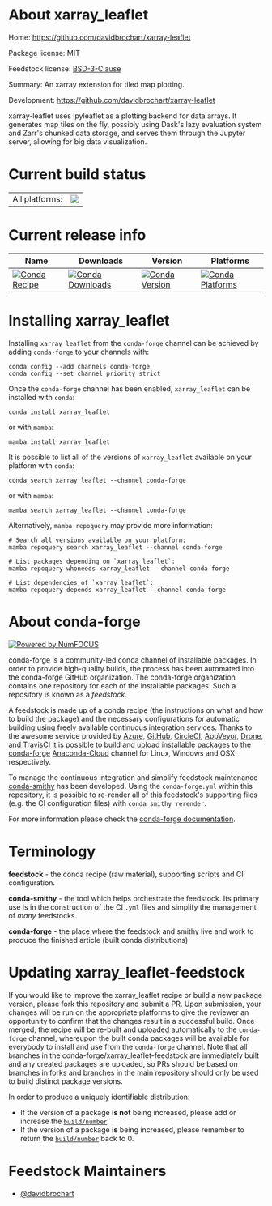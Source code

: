 About xarray_leaflet
====================

Home: https://github.com/davidbrochart/xarray-leaflet

Package license: MIT

Feedstock license: [BSD-3-Clause](https://github.com/conda-forge/xarray_leaflet-feedstock/blob/main/LICENSE.txt)

Summary: An xarray extension for tiled map plotting.

Development: https://github.com/davidbrochart/xarray-leaflet

xarray-leaflet uses ipyleaflet as a plotting backend for data arrays. It generates map tiles
on the fly, possibly using Dask's lazy evaluation system and Zarr's chunked data storage, and
serves them through the Jupyter server, allowing for big data visualization.


Current build status
====================


<table><tr><td>All platforms:</td>
    <td>
      <a href="https://dev.azure.com/conda-forge/feedstock-builds/_build/latest?definitionId=9696&branchName=main">
        <img src="https://dev.azure.com/conda-forge/feedstock-builds/_apis/build/status/xarray_leaflet-feedstock?branchName=main">
      </a>
    </td>
  </tr>
</table>

Current release info
====================

| Name | Downloads | Version | Platforms |
| --- | --- | --- | --- |
| [![Conda Recipe](https://img.shields.io/badge/recipe-xarray_leaflet-green.svg)](https://anaconda.org/conda-forge/xarray_leaflet) | [![Conda Downloads](https://img.shields.io/conda/dn/conda-forge/xarray_leaflet.svg)](https://anaconda.org/conda-forge/xarray_leaflet) | [![Conda Version](https://img.shields.io/conda/vn/conda-forge/xarray_leaflet.svg)](https://anaconda.org/conda-forge/xarray_leaflet) | [![Conda Platforms](https://img.shields.io/conda/pn/conda-forge/xarray_leaflet.svg)](https://anaconda.org/conda-forge/xarray_leaflet) |

Installing xarray_leaflet
=========================

Installing `xarray_leaflet` from the `conda-forge` channel can be achieved by adding `conda-forge` to your channels with:

```
conda config --add channels conda-forge
conda config --set channel_priority strict
```

Once the `conda-forge` channel has been enabled, `xarray_leaflet` can be installed with `conda`:

```
conda install xarray_leaflet
```

or with `mamba`:

```
mamba install xarray_leaflet
```

It is possible to list all of the versions of `xarray_leaflet` available on your platform with `conda`:

```
conda search xarray_leaflet --channel conda-forge
```

or with `mamba`:

```
mamba search xarray_leaflet --channel conda-forge
```

Alternatively, `mamba repoquery` may provide more information:

```
# Search all versions available on your platform:
mamba repoquery search xarray_leaflet --channel conda-forge

# List packages depending on `xarray_leaflet`:
mamba repoquery whoneeds xarray_leaflet --channel conda-forge

# List dependencies of `xarray_leaflet`:
mamba repoquery depends xarray_leaflet --channel conda-forge
```


About conda-forge
=================

[![Powered by
NumFOCUS](https://img.shields.io/badge/powered%20by-NumFOCUS-orange.svg?style=flat&colorA=E1523D&colorB=007D8A)](https://numfocus.org)

conda-forge is a community-led conda channel of installable packages.
In order to provide high-quality builds, the process has been automated into the
conda-forge GitHub organization. The conda-forge organization contains one repository
for each of the installable packages. Such a repository is known as a *feedstock*.

A feedstock is made up of a conda recipe (the instructions on what and how to build
the package) and the necessary configurations for automatic building using freely
available continuous integration services. Thanks to the awesome service provided by
[Azure](https://azure.microsoft.com/en-us/services/devops/), [GitHub](https://github.com/),
[CircleCI](https://circleci.com/), [AppVeyor](https://www.appveyor.com/),
[Drone](https://cloud.drone.io/welcome), and [TravisCI](https://travis-ci.com/)
it is possible to build and upload installable packages to the
[conda-forge](https://anaconda.org/conda-forge) [Anaconda-Cloud](https://anaconda.org/)
channel for Linux, Windows and OSX respectively.

To manage the continuous integration and simplify feedstock maintenance
[conda-smithy](https://github.com/conda-forge/conda-smithy) has been developed.
Using the ``conda-forge.yml`` within this repository, it is possible to re-render all of
this feedstock's supporting files (e.g. the CI configuration files) with ``conda smithy rerender``.

For more information please check the [conda-forge documentation](https://conda-forge.org/docs/).

Terminology
===========

**feedstock** - the conda recipe (raw material), supporting scripts and CI configuration.

**conda-smithy** - the tool which helps orchestrate the feedstock.
                   Its primary use is in the construction of the CI ``.yml`` files
                   and simplify the management of *many* feedstocks.

**conda-forge** - the place where the feedstock and smithy live and work to
                  produce the finished article (built conda distributions)


Updating xarray_leaflet-feedstock
=================================

If you would like to improve the xarray_leaflet recipe or build a new
package version, please fork this repository and submit a PR. Upon submission,
your changes will be run on the appropriate platforms to give the reviewer an
opportunity to confirm that the changes result in a successful build. Once
merged, the recipe will be re-built and uploaded automatically to the
`conda-forge` channel, whereupon the built conda packages will be available for
everybody to install and use from the `conda-forge` channel.
Note that all branches in the conda-forge/xarray_leaflet-feedstock are
immediately built and any created packages are uploaded, so PRs should be based
on branches in forks and branches in the main repository should only be used to
build distinct package versions.

In order to produce a uniquely identifiable distribution:
 * If the version of a package **is not** being increased, please add or increase
   the [``build/number``](https://docs.conda.io/projects/conda-build/en/latest/resources/define-metadata.html#build-number-and-string).
 * If the version of a package **is** being increased, please remember to return
   the [``build/number``](https://docs.conda.io/projects/conda-build/en/latest/resources/define-metadata.html#build-number-and-string)
   back to 0.

Feedstock Maintainers
=====================

* [@davidbrochart](https://github.com/davidbrochart/)

